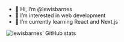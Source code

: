 - 👋 Hi, I’m @lewisbarnes
- 👀 I’m interested in web development
- 🌱 I’m currently learning React and Next.js

![lewisbarnes' GitHub stats](https://github-readme-stats.vercel.app/api?username=lewisbarnes&show_icons=true&theme=dark)

<!---
lewisbarnes/lewisbarnes is a ✨ special ✨ repository because its `README.md` (this file) appears on your GitHub profile.
You can click the Preview link to take a look at your changes.
--->
